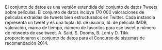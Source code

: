 El conjunto de datos es una versión extendida del conjunto de datos Tweets sobre películas. El conjunto de datos incluye 170 000 valoraciones de películas extraídas de tweets bien estructurados en Twitter. Cada instancia representa un tweet y es una tupla: Id. de usuario, Id. de película IMDB, valoración, marca de tiempo, número de favoritos para ese tweet y número de retweets de ese tweet. A. Said, S. Dooms, B. Loni y D. Tikk proporcionaron el conjunto de datos para el Concurso de sistemas de recomendación 2014.

<!---HONumber=58_postMigration-->